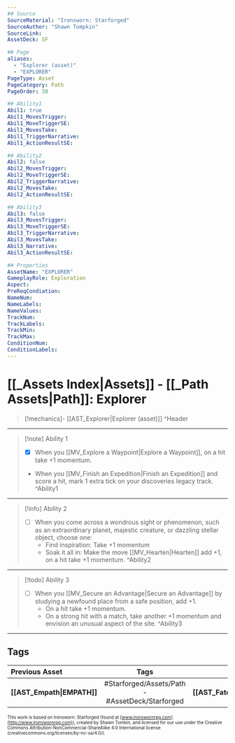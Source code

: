 ```yaml
---
## Source
SourceMaterial: "Ironsworn: Starforged"
SourceAuthor: "Shawn Tompkin"
SourceLink: 
AssetDeck: SF

## Page
aliases:
  - "Explorer (asset)"
  - "EXPLORER"
PageType: Asset
PageCategory: Path
PageOrder: 38

## Ability1
Abil1: true
Abil1_MovesTrigger:
Abil1_MoveTriggerSE:
Abil1_MovesTake:
Abil1_TriggerNarrative:
Abil1_ActionResultSE:

## Ability2
Abil2: false
Abil2_MovesTrigger:
Abil2_MoveTriggerSE:
Abil2_TriggerNarrative:
Abil2_MovesTake:
Abil2_ActionResultSE:

## Ability3
Abil3: false
Abil3_MovesTrigger:
Abil3_MoveTriggerSE:
Abil3_TriggerNarrative:
Abil3_MovesTake:
Abil3_Narrative:
Abil3_ActionResultSE:

## Properties
AssetName: "EXPLORER"
GameplayRole: Exploration
Aspect:
PreReqCondiation: 
NameNum:
NameLabels:
NameValues:
TrackNum:
TrackLabels:
TrackMin:
TrackMax:
ConditionNum:
ConditionLabels:
---
```

# [[_Assets Index|Assets]] - [[_Path Assets|Path]]: Explorer
> [!mechanics]- [[AST_Explorer|Explorer (asset)]] ^Header
___
> [!note] Ability 1
> - [x] When you [[MV_Explore a Waypoint|Explore a Waypoint]], on a hit take +1 momentum.
> - When you [[MV_Finish an Expedition|Finish an Expedition]] and score a hit, mark 1 extra tick on your discoveries legacy track. ^Ability1
___
> [!info] Ability 2
> - [ ] When you come across a wondrous sight or phenomenon, such as an extraordinary planet, majestic creature, or dazzling stellar object, choose one:
> 	- Find inspiration: Take +1 momentum
> 	- Soak it all in: Make the move [[MV_Hearten|Hearten]] add +1, on a hit take +1 momentum. ^Ability2
___
> [!todo] Ability 3
> - [ ] When you [[MV_Secure an Advantage|Secure an Advantage]] by studying a newfound place from a safe position, add +1.
> 	- On a hit take +1 momentum. 
> 	- On a strong hit with a match, take another +1 momentum and envision an unusual aspect of the site. ^Ability3
___

## Tags
| Previous Asset | Tags | Next Asset |
| :--- | :---: | ---: |
| **[[AST_Empath\|EMPATH]]** | #Starforged/Assets/Path - #AssetDeck/Starforged | **[[AST_Fated\|FATED]]** |

<font size=-2>This work is based on Ironsworn: Starforged (found at [www.ironswornrpg.com](http://www.ironswornrpg.com)), created by Shawn Tomkin, and licensed for our use under the Creative Commons Attribution-NonCommercial-ShareAlike 4.0 International license  (creativecommons.org/licenses/by-nc-sa/4.0/).</font>